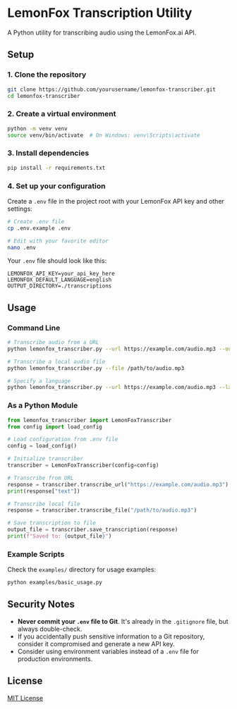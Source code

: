 # LemonFox Transcription Utility

A Python utility for transcribing audio using the LemonFox.ai API.

## Setup

### 1. Clone the repository

```bash
git clone https://github.com/yourusername/lemonfox-transcriber.git
cd lemonfox-transcriber
```

### 2. Create a virtual environment

```bash
python -m venv venv
source venv/bin/activate  # On Windows: venv\Scripts\activate
```

### 3. Install dependencies

```bash
pip install -r requirements.txt
```

### 4. Set up your configuration

Create a `.env` file in the project root with your LemonFox API key and other settings:

```bash
# Create .env file
cp .env.example .env

# Edit with your favorite editor
nano .env
```

Your `.env` file should look like this:

```
LEMONFOX_API_KEY=your_api_key_here
LEMONFOX_DEFAULT_LANGUAGE=english
OUTPUT_DIRECTORY=./transcriptions
```

## Usage

### Command Line

```bash
# Transcribe audio from a URL
python lemonfox_transcriber.py --url https://example.com/audio.mp3 --output my_transcription.json

# Transcribe a local audio file
python lemonfox_transcriber.py --file /path/to/audio.mp3

# Specify a language
python lemonfox_transcriber.py --url https://example.com/audio.mp3 --language spanish
```

### As a Python Module

```python
from lemonfox_transcriber import LemonFoxTranscriber
from config import load_config

# Load configuration from .env file
config = load_config()

# Initialize transcriber
transcriber = LemonFoxTranscriber(config=config)

# Transcribe from URL
response = transcriber.transcribe_url("https://example.com/audio.mp3")
print(response["text"])

# Transcribe local file
response = transcriber.transcribe_file("/path/to/audio.mp3")

# Save transcription to file
output_file = transcriber.save_transcription(response)
print(f"Saved to: {output_file}")
```

### Example Scripts

Check the `examples/` directory for usage examples:

```bash
python examples/basic_usage.py
```

## Security Notes

- **Never commit your `.env` file to Git**. It's already in the `.gitignore` file, but always double-check.
- If you accidentally push sensitive information to a Git repository, consider it compromised and generate a new API key.
- Consider using environment variables instead of a `.env` file for production environments.

## License

[MIT License](LICENSE)